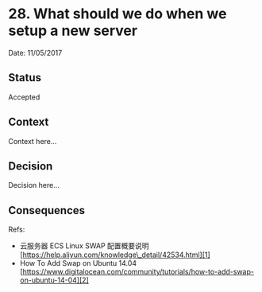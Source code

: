 # 28. What should we do when we setup a new server

Date: 11/05/2017

## Status

Accepted

## Context

Context here...

## Decision

Decision here...

## Consequences

Refs:

* 云服务器 ECS Linux SWAP 配置概要说明 [https://help.aliyun.com/knowledge\_detail/42534.html][1]
* How To Add Swap on Ubuntu 14.04 [https://www.digitalocean.com/community/tutorials/how-to-add-swap-on-ubuntu-14-04][2]

[1]:	https://help.aliyun.com/knowledge_detail/42534.html
[2]:	https://www.digitalocean.com/community/tutorials/how-to-add-swap-on-ubuntu-14-04